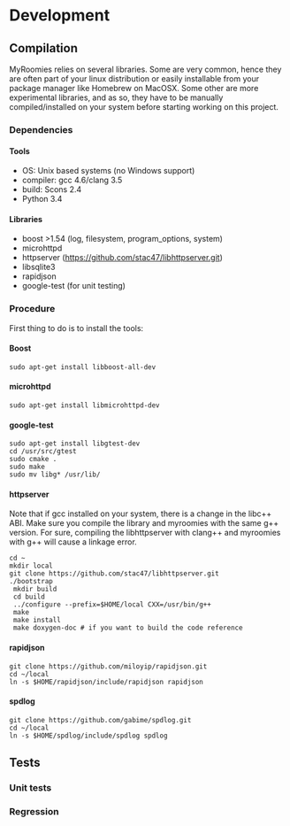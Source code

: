 # Development

## Compilation
MyRoomies relies on several libraries. Some are very common, hence they are
often part of your linux distribution or easily installable from your package
manager like Homebrew on MacOSX. Some other are more experimental libraries,
and as so, they have to be manually compiled/installed on your system before
starting working on this project.

### Dependencies
#### Tools

* OS: Unix based systems (no Windows support)
* compiler: gcc 4.6/clang 3.5
* build: Scons 2.4
* Python 3.4

#### Libraries

* boost >1.54 (log, filesystem, program_options, system)
* microhttpd
* httpserver (https://github.com/stac47/libhttpserver.git)
* libsqlite3
* rapidjson
* google-test (for unit testing)

### Procedure

First thing to do is to install the tools:

#### Boost

    sudo apt-get install libboost-all-dev

#### microhttpd

    sudo apt-get install libmicrohttpd-dev

#### google-test

    sudo apt-get install libgtest-dev
    cd /usr/src/gtest
    sudo cmake .
    sudo make
    sudo mv libg* /usr/lib/

#### httpserver

Note that if gcc installed on your system, there is a change in the libc++ ABI.
Make sure you compile the library and myroomies with the same g++ version. For
sure, compiling the libhttpserver with clang++ and myroomies with g++ will
cause a linkage error.

    cd ~
    mkdir local
    git clone https://github.com/stac47/libhttpserver.git
    ./bootstrap
     mkdir build
     cd build
     ../configure --prefix=$HOME/local CXX=/usr/bin/g++
     make
     make install
     make doxygen-doc # if you want to build the code reference

#### rapidjson

    git clone https://github.com/miloyip/rapidjson.git
    cd ~/local
    ln -s $HOME/rapidjson/include/rapidjson rapidjson

#### spdlog

    git clone https://github.com/gabime/spdlog.git
    cd ~/local
    ln -s $HOME/spdlog/include/spdlog spdlog

## Tests

### Unit tests

### Regression
